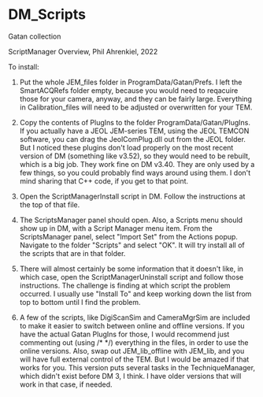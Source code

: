 # DM_Scripts
 Gatan collection

ScriptManager Overview, Phil Ahrenkiel, 2022

To install:

1) Put the whole JEM_files folder in ProgramData/Gatan/Prefs. I left the SmartACQRefs folder empty, because you would need to reqacuire those for your camera, anyway, and they can be fairly large. Everything in Calibration_files will need to be adjusted or overwritten for your TEM.

2) Copy the contents of PlugIns to the folder ProgramData/Gatan/PlugIns. If you actually have a JEOL JEM-series TEM, using the JEOL TEMCON software, you can drag the JeolComPlug.dll out from the JEOL folder. But I noticed these plugins don't load properly on the most recent version of DM (something like v3.52), so they would need to be rebuilt, which is a big job. They work fine on DM v3.40. They are only used by a few things, so you could probably find ways around using them. I don't mind sharing that C++ code, if you get to that point.

3) Open the ScriptManagerInstall script in DM. Follow the instructions at the top of that file.

4) The ScriptsManager panel should open. Also, a Scripts menu should show up in DM, with a Script Manager menu item. From the ScriptsManager panel, select "Import Set" from the Actions popup. Navigate to the folder "Scripts" and select "OK". It will try install all of the scripts that are in that folder.

5) There will almost certainly be some information that it doesn't like, in which case, open the ScriptManagerUninstall script and follow those instructions. The challenge is finding at which script the problem occurred. I usually use "Install To" and keep working down the list from top to bottom until I find the problem. 

6) A few of the scripts, like DigiScanSim and CameraMgrSim are included to make it easier to switch between online and offline versions. If you have the actual Gatan PlugIns for those, I would recommend just commenting out (using /* */) everything in the files, in order to use the online versions. Also, swap out JEM_lib_offline with JEM_lib, and you will have full external control of the TEM. But I would be amazed if that works for you. This version puts several tasks in the TechniqueManager, which didn't exist before DM 3, I think. I have older versions that will work in that case, if needed. 